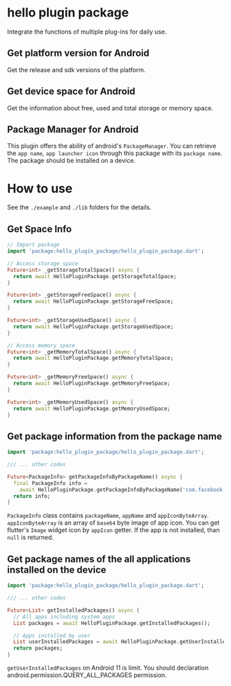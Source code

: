 # hello plugin package

Integrate the functions of multiple plug-ins for daily use.

## Get platform version for Android
Get the release and sdk versions of the platform.

## Get device space for Android
Get the information about free, used and total storage or memory space.

## Package Manager for Android

This plugin offers the ability of android's `PackageManager`.
You can retrieve the `app name`, `app launcher icon` through
this package with its `package name`. The package should be
installed on a device.

# How to use

See the `./example` and `./lib` folders for the details.

## Get Space Info

```dart
// Import package
import 'package:hello_plugin_package/hello_plugin_package.dart';

// Access storage space
Future<int> _getStorageTotalSpace() async {
  return await HelloPluginPackage.getStorageTotalSpace;
}

Future<int> _getStorageFreeSpace() async {
  return await HelloPluginPackage.getStorageFreeSpace;
}

Future<int> _getStorageUsedSpace() async {
  return await HelloPluginPackage.getStorageUsedSpace;
}

// Access memory space
Future<int> _getMemoryTotalSpace() async {
  return await HelloPluginPackage.getMemoryTotalSpace;
}

Future<int> _getMemoryFreeSpace() async {
  return await HelloPluginPackage.getMemoryFreeSpace;
}

Future<int> _getMemoryUsedSpace() async {
  return await HelloPluginPackage.getMemoryUsedSpace;
}
```


## Get package information from the package name

```dart
import 'package:hello_plugin_package/hello_plugin_package.dart';

/// ... other codes

Future<PackageInfo> getPackageInfoByPackageName() async {
  final PackageInfo info =
    await HelloPluginPackage.getPackageInfoByPackageName('com.facebook.katana');
  return info;
}
```

`PackageInfo` class contains `packageName`, `appName` and `appIconByteArray`.
`appIconByteArray` is an array of `base64` byte image of app icon.
You can get flutter's `Image` widget icon by `appIcon` getter.
If the app is not installed, than `null` is returned.

## Get package names of the all applications installed on the device

```dart
import 'package:hello_plugin_package/hello_plugin_package.dart';

/// ... other codes

Future<List> getInstalledPackages() async {
  // All apps including system apps
  List packages = await HelloPluginPackage.getInstalledPackages();

  // Apps installed by user
  List userInstalledPackages = await HelloPluginPackage.getUserInstalledPackages();
  return packages;
}
```

`getUserInstalledPackages` on Android 11 is limit. You should declaration android.permission.QUERY_ALL_PACKAGES permission.
